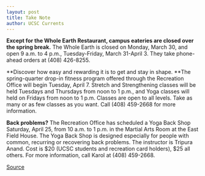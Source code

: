 ```yaml
---
layout: post
title: Take Note
author: UCSC Currents
---
```


**Except for the Whole Earth Restaurant, campus eateries are closed over the spring break.** The Whole Earth is closed on Monday, March 30, and open 9 a.m. to 4 p.m., Tuesday-Friday, March 31-April 3. They take phone-ahead orders at (408) 426-8255.

**Discover how easy and rewarding it is to get and stay in shape. **The spring-quarter drop-in fitness program offered through the Recreation Office will begin Tuesday, April 7. Stretch and Strengthening classes will be held Tuesdays and Thursdays from noon to 1 p.m., and Yoga classes will held on Fridays from noon to 1 p.m. Classes are open to all levels. Take as many or as few classes as you want. Call (408) 459-2668 for more information.

**Back problems?** The Recreation Office has scheduled a Yoga Back Shop Saturday, April 25, from 10 a.m. to 1 p.m. in the Martial Arts Room at the East Field House. The Yoga Back Shop is designed especially for people with common, recurring or recovering back problems. The instructor is Tripura Anand. Cost is $20 (UCSC students and recreation card holders), $25 all others. For more information, call Karol at (408) 459-2668.

[Source](http://www1.ucsc.edu/oncampus/currents/97-98/03-30/takenote.htm "Permalink to Take Note: 03-30-98")
